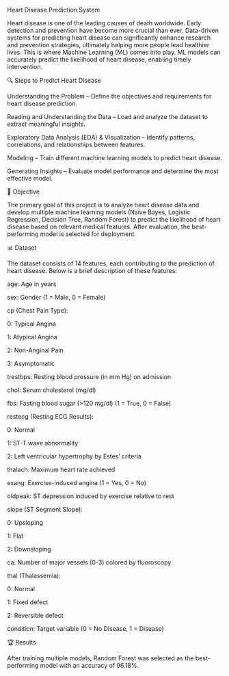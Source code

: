 Heart Disease Prediction System

Heart disease is one of the leading causes of death worldwide. Early detection and prevention have become more crucial than ever. Data-driven systems for predicting heart disease can significantly enhance research and prevention strategies, ultimately helping more people lead healthier lives. This is where Machine Learning (ML) comes into play. ML models can accurately predict the likelihood of heart disease, enabling timely intervention.

🔍 Steps to Predict Heart Disease

Understanding the Problem – Define the objectives and requirements for heart disease prediction.

Reading and Understanding the Data – Load and analyze the dataset to extract meaningful insights.

Exploratory Data Analysis (EDA) & Visualization – Identify patterns, correlations, and relationships between features.

Modeling – Train different machine learning models to predict heart disease.

Generating Insights – Evaluate model performance and determine the most effective model.

🎯 Objective

The primary goal of this project is to analyze heart disease data and develop multiple machine learning models (Naïve Bayes, Logistic Regression, Decision Tree, Random Forest) to predict the likelihood of heart disease based on relevant medical features. After evaluation, the best-performing model is selected for deployment.

📊 Dataset

The dataset consists of 14 features, each contributing to the prediction of heart disease. Below is a brief description of these features:

age: Age in years

sex: Gender (1 = Male, 0 = Female)

cp (Chest Pain Type):

0: Typical Angina

1: Atypical Angina

2: Non-Anginal Pain

3: Asymptomatic

trestbps: Resting blood pressure (in mm Hg) on admission

chol: Serum cholesterol (mg/dl)

fbs: Fasting blood sugar (>120 mg/dl) (1 = True, 0 = False)

restecg (Resting ECG Results):

0: Normal

1: ST-T wave abnormality

2: Left ventricular hypertrophy by Estes’ criteria

thalach: Maximum heart rate achieved

exang: Exercise-induced angina (1 = Yes, 0 = No)

oldpeak: ST depression induced by exercise relative to rest

slope (ST Segment Slope):

0: Upsloping

1: Flat

2: Downsloping

ca: Number of major vessels (0-3) colored by fluoroscopy

thal (Thalassemia):

0: Normal

1: Fixed defect

2: Reversible defect

condition: Target variable (0 = No Disease, 1 = Disease)

🏆 Results

After training multiple models, Random Forest was selected as the best-performing model with an accuracy of 96.18%.
